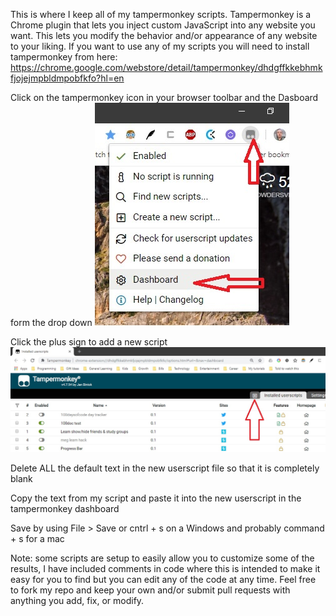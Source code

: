 This is where I keep all of my tampermonkey scripts.
Tampermonkey is a Chrome plugin that lets you inject custom JavaScript into any website you want.
This lets you modify the behavior and/or appearance of any website to your liking.
If you want to use any of my scripts you will need to install tampermonkey from here: 
https://chrome.google.com/webstore/detail/tampermonkey/dhdgffkkebhmkfjojejmpbldmpobfkfo?hl=en

Click on the tampermonkey icon in your browser toolbar and the Dasboard form the drop down
![tampermonkey icon](/howToPics/SelectTamperMonkeyDashboard.jpg?raw=true "tampermonkey icon")

Click the plus sign to add a new script
![plus sign](/howToPics/clickOnPlus.jpg?raw=true "plus sign")

Delete ALL the default text in the new userscript file so that it is completely blank

Copy the text from my script and paste it into the new userscript in the tampermonkey dashboard

Save by using File > Save or cntrl + s on a Windows and probably command + s for a mac

Note: some scripts are setup to easily allow you to customize some of the results, I have included comments in code where this is intended to make it easy for you to find but you can edit any of the code at any time. Feel free to fork my repo and keep your own and/or submit pull requests with anything you add, fix, or modify. 